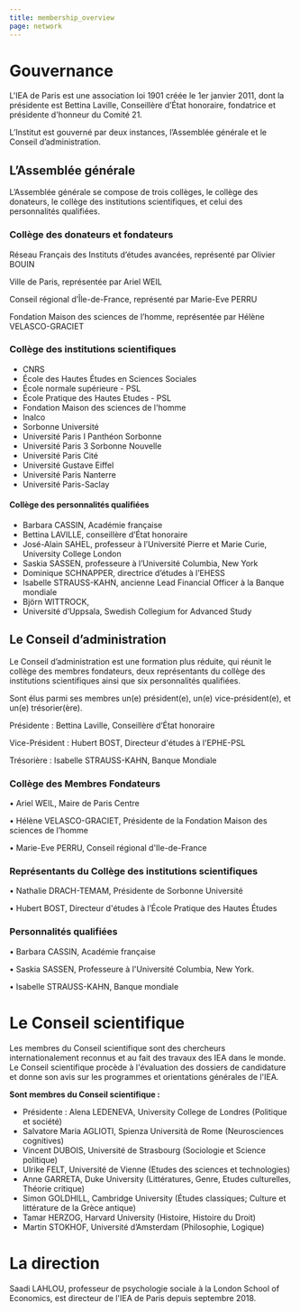 ```yaml
---
title: membership_overview
page: network
---
```

# Gouvernance

L'IEA de Paris est une association loi 1901 créée le 1er janvier 2011, dont la présidente est Bettina Laville, Conseillère d’État honoraire, fondatrice et présidente d'honneur du Comité 21.[](/people/fellows)

L’Institut est gouverné par deux instances, l’Assemblée générale et le Conseil d’administration.



## L’Assemblée générale

L’Assemblée générale se compose de trois collèges, le collège des donateurs, le collège des institutions scientifiques, et celui des personnalités qualifiées.



### Collège des donateurs et fondateurs

 Réseau Français des Instituts d’études avancées, représenté par Olivier BOUIN

 Ville de Paris, représentée par Ariel WEIL

Conseil régional d’Île-de-France, représenté par Marie-Eve PERRU

Fondation Maison des sciences de l’homme, représentée par Hélène VELASCO-GRACIET



### Collège des institutions scientifiques

* CNRS
* École des Hautes Études en Sciences Sociales
* École normale supérieure - PSL
* École Pratique des Hautes Etudes - PSL
* Fondation Maison des sciences de l'homme
* Inalco
* Sorbonne Université
* Université Paris I Panthéon Sorbonne
* Université Paris 3 Sorbonne Nouvelle
* Université Paris Cité
* Université Gustave Eiffel
* Université Paris Nanterre
* Université Paris-Saclay



#### Collège des personnalités qualifiées

* Barbara CASSIN, Académie française
* Bettina LAVILLE, conseillère d’État honoraire
* José-Alain SAHEL, professeur  à l’Université Pierre et Marie Curie, University College London
* Saskia SASSEN, professeure à l’Université Columbia, New York
* Dominique SCHNAPPER, directrice d’études à l’EHESS
* Isabelle STRAUSS-KAHN, ancienne Lead Financial Officer à la Banque mondiale
* Björn WITTROCK, 
* Université d’Uppsala, Swedish Collegium for Advanced Study



## Le Conseil d’administration

Le Conseil d’administration est une formation plus réduite, qui réunit le collège des membres fondateurs, deux représentants du collège des institutions scientifiques ainsi que six personnalités qualifiées. 

Sont élus parmi ses membres un(e) président(e), un(e) vice-président(e), et un(e) trésorier(ère).

Présidente : Bettina Laville, Conseillère d‘État honoraire

Vice-Président : Hubert BOST, Directeur d'études à l'EPHE-PSL

Trésorière : Isabelle STRAUSS-KAHN, Banque Mondiale



### Collège des Membres Fondateurs

• Ariel WEIL, Maire de Paris Centre

• Hélène VELASCO-GRACIET, Présidente de la Fondation Maison des sciences de l’homme

• Marie-Eve PERRU, Conseil régional d'Ile-de-France



### Représentants du Collège des institutions scientifiques

• Nathalie DRACH-TEMAM, Présidente de Sorbonne Université

• Hubert BOST, Directeur d'études à l’École Pratique des Hautes Études



### Personnalités qualifiées

• Barbara CASSIN, Académie française

• Saskia SASSEN, Professeure à l'Université Columbia, New York.

• Isabelle STRAUSS-KAHN, Banque mondiale



# Le Conseil scientifique



Les membres du Conseil scientifique sont des chercheurs internationalement reconnus et au fait des travaux des IEA dans le monde. Le Conseil scientifique procède à l'évaluation des dossiers de candidature et donne son avis sur les programmes et orientations générales de l'IEA.

**Sont membres du Conseil scientifique :**

* Présidente : Alena LEDENEVA, University College de Londres (Politique et société)
* Salvatore Maria AGLIOTI, Spienza Università de Rome (Neurosciences cognitives)
* Vincent DUBOIS, Université de Strasbourg (Sociologie et Science politique)
* Ulrike FELT, Université de Vienne (Etudes des sciences et technologies)
* Anne GARRETA, Duke University (Littératures, Genre, Etudes culturelles, Théorie critique)
* Simon GOLDHILL, Cambridge University (Études classiques; Culture et littérature de la Grèce antique)
* Tamar HERZOG, Harvard University (Histoire, Histoire du Droit)
* Martin STOKHOF, Université d’Amsterdam (Philosophie, Logique)



# La direction

Saadi LAHLOU, professeur de psychologie sociale à la London School of Economics, est directeur de l'IEA de Paris depuis septembre 2018.